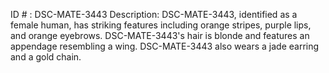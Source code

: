ID # : DSC-MATE-3443
Description: DSC-MATE-3443, identified as a female human, has striking features including orange stripes, purple lips, and orange eyebrows. DSC-MATE-3443's hair is blonde and features an appendage resembling a wing. DSC-MATE-3443 also wears a jade earring and a gold chain.